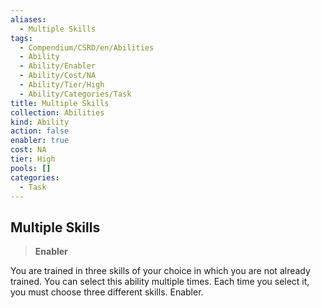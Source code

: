 ```yaml
---
aliases:
  - Multiple Skills
tags:
  - Compendium/CSRD/en/Abilities
  - Ability
  - Ability/Enabler
  - Ability/Cost/NA
  - Ability/Tier/High
  - Ability/Categories/Task
title: Multiple Skills
collection: Abilities
kind: Ability
action: false
enabler: true
cost: NA
tier: High
pools: []
categories:
  - Task
---
```

## Multiple Skills    
>**Enabler**  
    
You are trained in three skills of your choice in which you are not already trained. You can select this ability multiple times. Each time you select it, you must choose three different skills. Enabler.
